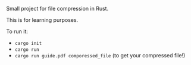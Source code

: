 Small project for file compression in Rust.

This is for learning purposes.

To run it:
- ```cargo init```
- ```cargo run```
- ```cargo run guide.pdf comporessed_file``` (to get your compressed file!)
